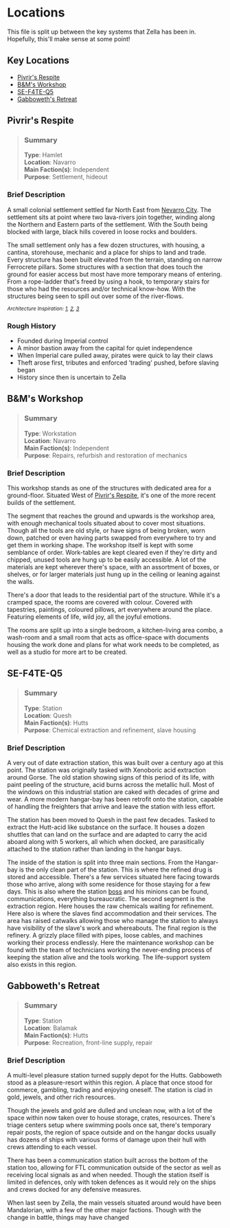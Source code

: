 # Locations

This file is split up between the key systems that Zella has been in. Hopefully, this'll make sense at some point!

## Key Locations

- [Pivrir's Respite](#pivrirs-respite)
- [B&M's Workshop](#bms-workshop)
- [SE-F4TE-Q5](#se-f4te-q5)
- [Gabboweth's Retreat](#gabboweths-retreat)

## Pivrir's Respite

> ### Summary <Pivrir>
>
> **Type**: Hamlet<br>
> **Location**: Navarro<br>
> **Main Faction(s)**: Independent<br>
> **Purpose**: Settlement, hideout<br>

### Brief Description <Pivrir>

A small colonial settlement settled far North East from [Nevarro City](https://starwars.fandom.com/wiki/Nevarro_City "Wookiepedia"). The settlement sits at point where two lava-rivers join together, winding along the Northern and Eastern parts of the settlement. With the South being blocked with large, black hills covered in loose rocks and boulders.

The small settlement only has a few dozen structures, with housing, a cantina, storehouse, mechanic and a place for ships to land and trade. Every structure has been built elevated from the terrain, standing on narrow Ferrocrete pillars. Some structures with a section that does touch the ground for easier access but most have more temporary means of entering. From a rope-ladder that's freed by using a hook, to temporary stairs for those who had the resources and/or technical know-how. With the structures being seen to spill out over some of the river-flows.

<sub>*Architecture Inspiration: [1](https://cdn.thespaces.com/wp-content/uploads/2018/10/Paris-property-utopie-marc-held-gif-yvette.jpg), [2](http://news.bbc.co.uk/nol/shared/spl/hi/pop_ups/06/africa_enl_1146054429/img/1.jpg), [3](https://www.houspect.com.au/nt/wp-content/uploads/sites/5/2015/08/bigstock-Fishing-Village-With-Wooden-Ho-389032831.jpg)*</sub>

### Rough History <Pivrir>

- Founded during Imperial control
- A minor bastion away from the capital for quiet independence
- When Imperial care pulled away, pirates were quick to lay their claws
- Theft arose first, tributes and enforced 'trading' pushed, before slaving began
- History since then is uncertain to Zella

## B&M's Workshop

> ### Summary <BM>
>
> **Type**: Workstation<br>
> **Location**: Navarro<br>
> **Main Faction(s)**: Independent<br>
> **Purpose**: Repairs, refurbish and restoration of mechanics<br>

### Brief Description <BM>

This workshop stands as one of the structures with dedicated area for a ground-floor. Situated West of [Pivrir's Respite](#pivrirs-respite), it's one of the more recent builds of the settlement.

The segment that reaches the ground and upwards is the workshop area, with enough mechanical tools situated about to cover most situations. Though all the tools are old style, or have signs of being broken, worn down, patched or even having parts swapped from everywhere to try and get them in working shape. The workshop itself is kept with some semblance of order. Work-tables are kept cleared even if they're dirty and chipped, unused tools are hung up to be easily accessible. A lot of the materials are kept wherever there's space, with an assortment of boxes, or shelves, or for larger materials just hung up in the ceiling or leaning against the walls.

There's a door that leads to the residential part of the structure. While it's a cramped space, the rooms are covered with colour. Covered with tapestries, paintings, coloured pillows, art everywhere around the place. Featuring elements of life, wild joy, all the joyful emotions.

The rooms are split up into a single bedroom, a kitchen-living area combo, a wash-room and a small room that acts as office-space with documents housing the work done and plans for what work needs to be completed, as well as a studio for more art to be created.

## SE-F4TE-Q5

> ### Summary <Gabboweth>
>
> **Type**: Station<br>
> **Location**: Quesh<br>
> **Main Faction(s)**: Hutts<br>
> **Purpose**: Chemical extraction and refinement, slave housing<br>

### Brief Description <Gabboweth>

A very out of date extraction station, this was built over a century ago at this point. The station was originally tasked with Xenoboric acid extraction around Gorse. The old station showing signs of this period of its life, with paint peeling of the structure, acid burns across the metallic hull. Most of the windows on this industrial station are caked with decades of grime and wear. A more modern hangar-bay has been retrofit onto the station, capable of handling the freighters that arrive and leave the station with less effort.

The station has been moved to Quesh in the past few decades. Tasked to extract the Hutt-acid like substance on the surface. It houses a dozen shuttles that can land on the surface and are adapted to carry the acid aboard along with 5 workers, all which when docked, are parasitically attached to the station rather than landing in the hangar bays.

The inside of the station is split into three main sections. From the Hangar-bay is the only clean part of the station. This is where the refined drug is stored and accessible. There's a few services situated here facing towards those who arrive, along with some residence for those staying for a few days. This is also where the station [boss](People#borlic-snevzel) and his minions can be found, communications, everything bureaucratic. The second segment is the extraction region. Here houses the raw chemicals waiting for refinement. Here also is where the slaves find accommodation and their services. The area has raised catwalks allowing those who manage the station to always have visibility of the slave's work and whereabouts. The final region is the refinery. A grizzly place filled with pipes, loose cables, and machines working their process endlessly. Here the maintenance workshop can be found with the team of technicians working the never-ending process of keeping the station alive and the tools working. The life-support system also exists in this region.

## Gabboweth's Retreat

> ### Summary <Gabboweth>
>
> **Type**: Station<br>
> **Location**: Balamak<br>
> **Main Faction(s)**: Hutts<br>
> **Purpose**: Recreation, front-line supply, repair<br>

### Brief Description <Gabboweth>

A multi-level pleasure station turned supply depot for the Hutts. Gabboweth stood as a pleasure-resort within this region. A place that once stood for commerce, gambling, trading and enjoying oneself. The station is clad in gold, jewels, and other rich resources.

Though the jewels and gold are dulled and unclean now, with a lot of the space within now taken over to house storage, crates, resources. There's triage centers setup where swimming pools once sat, there's temporary repair posts, the region of space outside and on the hangar docks usually has dozens of ships with various forms of damage upon their hull with crews attending to each vessel.

There has been a communication station built across the bottom of the station too, allowing for FTL communication outside of the sector as well as receiving local signals as and when needed. Though the station itself is limited in defences, only with token defences as it would rely on the ships and crews docked for any defensive measures.

When last seen by Zella, the main vessels situated around would have been Mandalorian, with a few of the other major factions. Though with the change in battle, things may have changed

